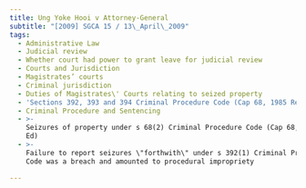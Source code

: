 ```yaml
---
title: Ung Yoke Hooi v Attorney-General
subtitle: "[2009] SGCA 15 / 13\_April\_2009"
tags:
  - Administrative Law
  - Judicial review
  - Whether court had power to grant leave for judicial review
  - Courts and Jurisdiction
  - Magistrates’ courts
  - Criminal jurisdiction
  - Duties of Magistrates\' Courts relating to seized property
  - 'Sections 392, 393 and 394 Criminal Procedure Code (Cap 68, 1985 Rev Ed)'
  - Criminal Procedure and Sentencing
  - >-
    Seizures of property under s 68(2) Criminal Procedure Code (Cap 68, 1985 Rev
    Ed)
  - >-
    Failure to report seizures \"forthwith\" under s 392(1) Criminal Procedure
    Code was a breach and amounted to procedural impropriety

---
```


